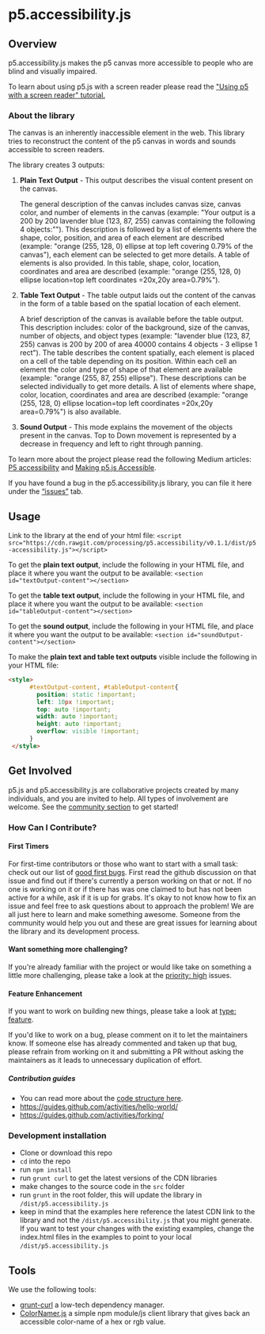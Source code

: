 # p5.accessibility.js

## Overview

p5.accessibility.js makes the p5 canvas more accessible to people who are blind and visually impaired.

To learn about using p5.js with a screen reader please read the ["Using p5 with a screen reader" tutorial.](https://p5js.org/learn/p5-screen-reader.html)

### About the library

The canvas is an inherently inaccessible element in the web. This library tries to reconstruct the content of the p5 canvas in words and sounds accessible to screen readers.

The library creates 3 outputs:

1.  **Plain Text Output** - This output describes the visual content present on the canvas.

    The general description of the canvas includes canvas size, canvas color, and number of elements in the canvas (example: "Your output is a 200 by 200 lavender blue (123, 87, 255) canvas containing the following 4 objects:""). This description is followed by a list of elements where the shape, color, position, and area of each element are described (example: "orange (255, 128, 0) ellipse at top left covering 0.79% of the canvas"), each element can be selected to get more details. A table of elements is also provided. In this table, shape, color, location, coordinates and area are described (example: "orange (255, 128, 0) ellipse location=top left coordinates =20x,20y area=0.79%").

2.  **Table Text Output** - The table output laids out the content of the canvas in the form of a table based on the spatial location of each element.

    A brief description of the canvas is available before the table output. This description includes: color of the background, size of the canvas, number of objects, and object types (example: "lavender blue (123, 87, 255) canvas is 200 by 200 of area 40000 contains 4 objects - 3 ellipse 1 rect"). The table describes the content spatially, each element is placed on a cell of the table depending on its position. Within each cell an element the color and type of shape of that element are available (example: "orange (255, 87, 255) ellipse"). These descriptions can be selected individually to get more details. A list of elements where shape, color, location, coordinates and area are described (example: "orange (255, 128, 0) ellipse location=top left coordinates =20x,20y area=0.79%") is also available.

3.  **Sound Output** - This mode explains the movement of the objects present in the canvas. Top to Down movement is represented by a decrease in frequency and left to right through panning.

To learn more about the project please read the following Medium articles: [P5 accessibility](https://medium.com/processing-foundation/accessibility-115d84535fa8) and [Making p5.js Accessible](https://medium.com/processing-foundation/making-p5-js-accessible-e2ce366e05a0).

If you have found a bug in the p5.accessibility.js library, you can file it here under the [“issues”](https://github.com/processing/p5.accessibility/issues) tab.

## Usage

Link to the library at the end of your html file:
`<script src="https://cdn.rawgit.com/processing/p5.accessibility/v0.1.1/dist/p5-accessibility.js"></script>`

To get the **plain text output**, include the following in your HTML file, and place it where you want the output to be available:
`<section id="textOutput-content"></section>`

To get the **table text output**, include the following in your HTML file, and place it where you want the output to be available:
`<section id="tableOutput-content"></section>`

To get the **sound output**, include the following in your HTML file, and place it where you want the output to be available:
`<section id="soundOutput-content"></section>`

To make the **plain text and table text outputs** visible include the following in your HTML file:

```html
<style>
      #textOutput-content, #tableOutput-content{
        position: static !important;
        left: 10px !important;
        top: auto !important;
        width: auto !important;
        height: auto !important;
        overflow: visible !important;
      }
 </style>
```

## Get Involved

p5.js and p5.accessibility.js are collaborative projects created by many individuals, and you are invited to help. All types of involvement are welcome. See the [community section](https://p5js.org/community/) to get started!

### How Can I Contribute?

#### First Timers

For first-time contributors or those who want to start with a small task: check out our list of [good first bugs](https://github.com/processing/p5.accessibility/issues?q=is%3Aopen+is%3Aissue+label%3A%22good+first+issue%22). First read the github discussion on that issue and find out if there's currently a person working on that or not. If no one is working on it or if there has was one claimed to but has not been active for a while, ask if it is up for grabs. It's okay to not know how to fix an issue and feel free to ask questions about to approach the problem! We are all just here to learn and make something awesome. Someone from the community would help you out and these are great issues for learning about the library and its development process.

#### Want something more challenging?

If you're already familiar with the project or would like take on something a little more challenging, please take a look at the [priority: high](https://github.com/processing/p5.accessibility/issues?q=is%3Aopen+is%3Aissue+label%3A%22priority%3A+high%22) issues.

#### Feature Enhancement

If you want to work on building new things, please take a look at [type: feature](https://github.com/processing/p5.accessibility/issues?q=is%3Aopen+is%3Aissue+label%3A%22type%3A+feature%22).

If you'd like to work on a bug, please comment on it to let the maintainers know. If someone else has already commented and taken up that bug, please refrain from working on it and submitting a PR without asking the maintainers as it leads to unnecessary duplication of effort.

##### Contribution guides

- You can read more about the [code structure here](https://github.com/processing/p5.accessibility/blob/master/CodeStructure.md).
- https://guides.github.com/activities/hello-world/
- https://guides.github.com/activities/forking/

### Development installation

- Clone or download this repo
- `cd` into the repo
- run `npm install`
- run `grunt curl` to get the latest versions of the CDN libraries
- make changes to the source code in the `src` folder
- run `grunt` in the root folder, this will update the library in `/dist/p5.accessibility.js`
- keep in mind that the examples here reference the latest CDN link to the library and not the `/dist/p5.accessibility.js` that you might generate. If you want to test your changes with the existing examples, change the index.html files in the examples to point to your local `/dist/p5.accessibility.js`

## Tools

We use the following tools:

- [grunt-curl](https://github.com/twolfson/grunt-curl) a low-tech dependency manager.
- [ColorNamer.js](https://github.com/MathuraMG/color-namer) a simple npm module/js client library that gives back an accessible color-name of a hex or rgb value.
